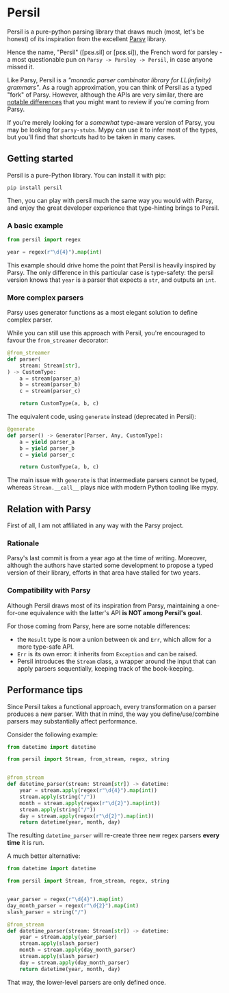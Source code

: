 # Persil

Persil is a pure-python parsing library that draws much (most, let's be honest)
of its inspiration from the excellent [Parsy](https://github.com/python-parsy/parsy) library.

Hence the name, "Persil" ([pɛʁ.sil] or [pɛʁ.si]), the French word for parsley
-a most questionable pun on `Parsy -> Parsley -> Persil`,
in case anyone missed it.

Like Parsy, Persil is a _"monadic parser combinator library for LL(infinity) grammars"_.
As a rough approximation, you can think of Persil as a typed "fork" of Parsy.
However, although the APIs are very similar, there are [notable differences](#compatibility-with-parsy)
that you might want to review if you're coming from Parsy.

If you're merely looking for a _somewhat_ type-aware version of Parsy, you may be looking for
`parsy-stubs`. Mypy can use it to infer most of the types, but you'll find that
shortcuts had to be taken in many cases.

## Getting started

Persil is a pure-Python library. You can install it with pip:

```shell
pip install persil
```

Then, you can play with persil much the same way you would with Parsy,
and enjoy the great developer experience that type-hinting brings to Persil.

### A basic example

```python
from persil import regex

year = regex(r"\d{4}").map(int)
```

This example should drive home the point that Persil is heavily inspired by Parsy.
The only difference in this particular case is type-safety:
the persil version knows that `year` is a parser that expects
a `str`, and outputs an `int`.

### More complex parsers

Parsy uses generator functions as a most elegant solution to define complex parser.

While you can still use this approach with Persil, you're encouraged to favour
the `from_streamer` decorator:

```python
@from_streamer
def parser(
    stream: Stream[str],
) -> CustomType:
    a = stream(parser_a)
    b = stream(parser_b)
    c = stream(parser_c)

    return CustomType(a, b, c)
```

The equivalent code, using `generate` instead (deprecated in Persil):

```python
@generate
def parser() -> Generator[Parser, Any, CustomType]:
    a = yield parser_a
    b = yield parser_b
    c = yield parser_c

    return CustomType(a, b, c)
```

The main issue with `generate` is that intermediate parsers cannot be typed,
whereas `Stream.__call__` plays nice with modern Python tooling like mypy.

## Relation with Parsy

First of all, I am not affiliated in any way with the Parsy project.

### Rationale

Parsy's last commit is from a year ago at the time of writing. Moreover, although the authors
have started some development to propose a typed version of their library, efforts
in that area have stalled for two years.

### Compatibility with Parsy

Although Persil draws most of its inspiration from Parsy, maintaining a one-for-one
equivalence with the latter's API **is NOT among Persil's goal**.

For those coming from Parsy, here are some notable differences:

- the `Result` type is now a union between `Ok` and `Err`, which allow for a more type-safe API.
- `Err` is its own error: it inherits from `Exception` and can be raised.
- Persil introduces the `Stream` class, a wrapper around the input that can apply parsers sequentially,
  keeping track of the book-keeping.

## Performance tips

Since Persil takes a functional approach, every transformation on a parser produces a new parser.
With that in mind, the way you define/use/combine parsers may substantially affect performance.

Consider the following example:

```python
from datetime import datetime

from persil import Stream, from_stream, regex, string


@from_stream
def datetime_parser(stream: Stream[str]) -> datetime:
    year = stream.apply(regex(r"\d{4}").map(int))
    stream.apply(string("/"))
    month = stream.apply(regex(r"\d{2}").map(int))
    stream.apply(string("/"))
    day = stream.apply(regex(r"\d{2}").map(int))
    return datetime(year, month, day)
```

The resulting `datetime_parser` will re-create three new regex parsers **every time**  it is run.

A much better alternative:

```python
from datetime import datetime

from persil import Stream, from_stream, regex, string


year_parser = regex(r"\d{4}").map(int)
day_month_parser = regex(r"\d{2}").map(int)
slash_parser = string("/")

@from_stream
def datetime_parser(stream: Stream[str]) -> datetime:
    year = stream.apply(year_parser)
    stream.apply(slash_parser)
    month = stream.apply(day_month_parser)
    stream.apply(slash_parser)
    day = stream.apply(day_month_parser)
    return datetime(year, month, day)
```

That way, the lower-level parsers are only defined once.
